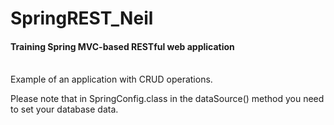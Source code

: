 # SpringREST_Neil
<h4>Training Spring MVC-based RESTful web application</h4>

<br>Example of an application with CRUD operations.  

Please note that in SpringConfig.class in the dataSource() method you need to set your database data.</br>
